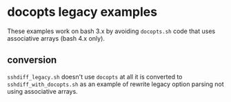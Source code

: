 # docopts legacy examples

These examples work on bash 3.x by avoiding `docopts.sh` code
that uses associative arrays (bash 4.x only).

## conversion

`sshdiff_legacy.sh` doesn't use `docopts` at all it is converted to `sshdiff_with_docopts.sh` as an example of rewrite
legacy option parsing not using associative arrays.
